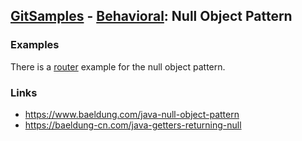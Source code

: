 ## [GitSamples](/../../tree/master) - [Behavioral](/../../tree/java-design-pattern/test/samples/behavioural): Null Object Pattern

### Examples
There is a  [router](router) example for the null object pattern.

### Links
* https://www.baeldung.com/java-null-object-pattern
* https://baeldung-cn.com/java-getters-returning-null
